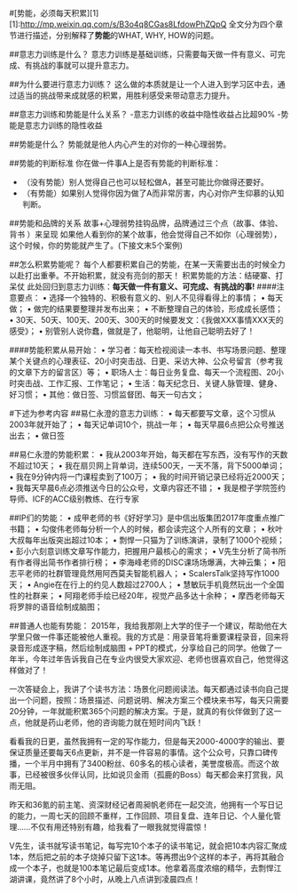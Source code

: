 #[势能，必须每天积累][1]
[1]:http://mp.weixin.qq.com/s/B3o4q8CGas8LfdowPhZQpQ
全文分为四个章节进行描述，分别解释了**势能**的WHAT, WHY, HOW的问题。

##意志力训练是什么？
意志力训练是基础训练，只需要每天做一件有意义、可完成、有挑战的事就可以提升意志力。

##为什么要进行意志力训练？
这么做的本质就是让一个人进入到学习区中去，通过适当的挑战带来成就感的积累，用胜利感受来带动意志力提升。

##意志力训练和势能是什么关系？
-意志力训练的收益中隐性收益占比超90%
-势能是意志力训练的隐性收益

##势能是什么？
势能就是他人内心产生的对你的一种心理弱势。

##势能的判断标准
你在做一件事A上是否有势能的判断标准：
- （没有势能）别人觉得自己也可以轻松做A，甚至可能比你做得还要好。
- （有势能）如果别人觉得你因为做了A而非常厉害，内心对你产生仰慕的认知判断。

##势能和品牌的关系
故事+心理弱势挂钩品牌，品牌通过三个点（故事、体验、背书 ）来呈现
如果他人看到你的某个故事，他会觉得自己不如你（心理弱势），这个时候，你的势能就产生了。(下接文末5个案例)

##怎么积累势能呢？
每个人都要积累自己的势能，在某一天需要出击的时候全力以赴打出重拳。不开始积累，就没有亮剑的那天！
积累势能的方法：结硬寨、打呆仗
此处回归到意志力训练：**每天做一件有意义、可完成、有挑战的事!**
####注意要点：
• 选择一个独特的、积极有意义的、别人不见得看得上的事情；
• 每天做；
• 做完的结果要整理并发布出来；
• 不断整理自己的体验，形成成长感悟；
• 30天、50天、100天、200天、300天的时候要发文：《我做XXX事情XXX天的感受》；
• 别管别人说你蠢，做就是了，他聪明，让他自己聪明去好了！

####势能积累从易开始：
• 学习者：每天检视阅读一本书、书写场景问题、整理某个关键点的心理表征、20小时突击战、日更、采访大神、公众号留言（参考我的文章下方的留言区）等；
• 职场人士：每日业务复盘、每天一个流程图、20小时突击战、工作汇报、工作笔记；
• 生活：每天纪念日、关键人脉管理、健身、好习惯；
• 其他：做日签、习惯监督团、每天一句古文；

#下述为参考内容
##易仁永澄的意志力训练：
• 每天都要写文章，这个习惯从2003年就开始了；
• 每天记单词10个，挑战一年；
• 每天早晨6点把公众号推送出去；
• 做日签

##易仁永澄的势能积累：
• 我从2003年开始，每天都在写东西，没有写作的天数不超过10天；
• 我在扇贝网上背单词，连续500天，一天不落，背下5000单词；
• 我在9分钟内将一门课程卖到了100万；
• 我的时间开销记录已经将近2000天；
• 我每天早晨6点必须推送今日的公众号，文章内容还不错；
• 我是橙子学院签约导师、ICF的ACC级别教练、在行专家

##IP们的势能：
• 成甲老师的书《好好学习》是中信出版集团2017年度重点推广书籍；
• 勾俊伟老师每分析一个人的时候，都会读完这个人所有的文章；
• 秋叶大叔每年出版突出超过10本；
• 剽悍一只猫为了训练演讲，录制了1000个视频；
• 彭小六刻意训练文章写作能力，把握用户最核心的需求；
• V先生分析了简书所有作者得出简书作者排行榜；
• 李海峰老师的DISC课场场爆满，大神云集；
• 阳志平老师的社群管理竟然用阿西莫夫智能机器人；
• ScalersTalk坚持写作1000天；
• Angie在在行上的约见人数超过2700人；
• 慧敏玩手机竟然玩出一个全国性的社群来；
• 阿翔老师手绘已经20年，视觉产品多达十余种；
• 摩西老师每天将罗胖的语音绘制成脑图；

##普通人也能有势能：
2015年，我给我那刚上大学的侄子一个建议，帮助他在大学里只做一件事还能被他人重视。我的方式是：用录音笔将重要课程录音，回来将录音形成逐字稿，然后绘制成脑图 + PPT的模式，分享给自己的同学。他做了一年半，今年过年告诉我自己在专业内很受大家欢迎、老师也很喜欢自己，他觉得这样做对了！

一次答疑会上，我讲了个读书方法：场景化问题阅读法。每天都通过读书向自己提出一个问题，按照：场景描述、问题说明、解决方案三个模块来书写，每天只需要20分钟，一年就能积累365个问题的解决方案。于是，就真的有伙伴做到了这一点，他就是药山老师，他的咨询能力就在短时间内飞跃！

看看我的日更，虽然我拥有一定的写作能力，但是每天2000-4000字的输出、要保证质量还要每天6点更新，并不是一件容易的事情。这个公众号，只靠口碑传播，一个半月中拥有了3400粉丝、60多名的核心读者，美誉度极高。而这个故事，已经被很多伙伴认同，比如说贝金雨（孤鹿的Boss）每天都会来打赏我，风雨无阻。

昨天和36氪的前主笔、资深财经记者周昶帆老师在一起交流，他拥有一个写日记的能力，一周七天的回顾不重样，工作回顾、项目复盘、连年日记、个人量化管理……不仅有用还特别有趣，给我看了一眼我就觉得震惊！

V先生，读书就写读书笔记，每写完10个本子的读书笔记，就会把10本内容汇聚成1本，然后把之前的本子烧掉只留下这1本。等再攒出9个这样的本子，再将其融合成一个本子，也就是100本笔记最后变成1本。他拿着高度浓缩的精华，去剽悍江湖讲课，竟然讲了8个小时，从晚上八点讲到凌晨四点！


